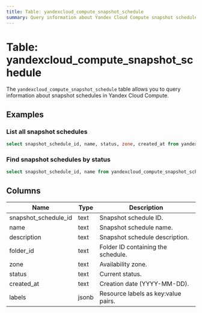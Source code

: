 ```yaml
---
title: Table: yandexcloud_compute_snapshot_schedule
summary: Query information about Yandex Cloud Compute snapshot schedules.
---
```


# Table: yandexcloud_compute_snapshot_schedule

The `yandexcloud_compute_snapshot_schedule` table allows you to query information about snapshot schedules in Yandex Cloud Compute.

## Examples

### List all snapshot schedules
```sql
select snapshot_schedule_id, name, status, zone, created_at from yandexcloud_compute_snapshot_schedule;
```

### Find snapshot schedules by status
```sql
select snapshot_schedule_id, name from yandexcloud_compute_snapshot_schedule where status = 'ACTIVE';
```

## Columns
| Name                 | Type   | Description                                 |
|----------------------|--------|---------------------------------------------|
| snapshot_schedule_id | text   | Snapshot schedule ID.                       |
| name                 | text   | Snapshot schedule name.                     |
| description          | text   | Snapshot schedule description.              |
| folder_id            | text   | Folder ID containing the schedule.          |
| zone                 | text   | Availability zone.                          |
| status               | text   | Current status.                             |
| created_at           | text   | Creation date (YYYY-MM-DD).                 |
| labels               | jsonb  | Resource labels as key:value pairs.         | 